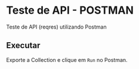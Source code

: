 # Teste de API - POSTMAN
Teste de API (reqres) utilizando Postman

## Executar
Exporte a Collection e clique em `Run` no Postman.

